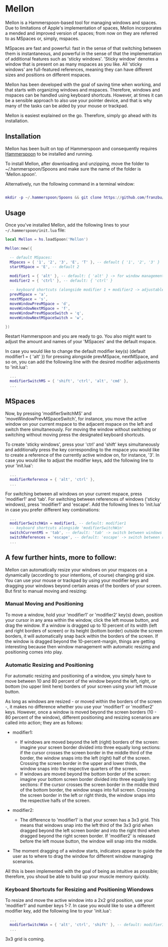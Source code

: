 # Mellon

Mellon is a Hammerspoon-based tool for managing windows and spaces. Due to limitations of Apple's implementation of spaces, Mellon incorporates a mended and improved version of spaces; from now on they are referred to as MSpaces or, simply, mspaces.

MSpaces are fast and powerful: fast in the sense of that switching between them is instantaneous, and powerful in the sense of that the implementation of additional features such as 'sticky windows'. 'Sticky window' denotes a window that is present on as many mspaces as you like. All 'sticky windows' are full-featured references, meaning they can have different sizes and positions on different mspaces.

Mellon has been developed with the goal of saving time when working, and that starts with organizing windows and mspaces. Therefore, windows and mspaces can be handled using keyboard shortcuts. However, at times it can be a sensible approach to also use your pointer device, and that is why many of the tasks can be aided by your mouse or trackpad.

Mellon is easiest explained on the go. Therefore, simply go ahead with its installation.


## Installation

Mellon has been built on top of Hammerspoon and consequently requires [Hammerspoon](https://www.hammerspoon.org/) to be installed and running.

To install Mellon, after downloading and unzipping, move the folder to ~/.hammerspoon/Spoons and make sure the name of the folder is 'Mellon.spoon'. 

Alternatively, run the following command in a terminal window:

```lua

mkdir -p ~/.hammerspoon/Spoons && git clone https://github.com/franzbu/Mellon.spoon.git ~/.hammerspoon/Spoons/Mellon.spoon

```

## Usage

Once you've installed Mellon, add the following lines to your `~/.hammerspoon/init.lua` file:

```lua
local Mellon = hs.loadSpoon('Mellon')

Mellon:new({

  -- default MSpaces:
  MSpaces = { '1', '2', '3', 'E', 'T' }, -- default { '1', '2', '3' }
  startMSpace = 'E', -- default 2

  modifier1 = { 'alt' }, -- default: { 'alt' } -> for window management with mouse (also modifier2)
  modifier2 = { 'ctrl' }, -- default: { 'ctrl' }
   
  -- keyboard shortcuts (alongside modifier 1 + modifier2 -> adjustable) for moving windows to/switching mspaces
  prevMSpace = 'a',
  nextMSpace = 's',
  moveWindowPrevMSpace = 'd',
  moveWindowNextMSpace = 'f',
  moveWindowPrevMSpaceSwitch = 'q',
  moveWindowNextMSpaceSwitch = 'w',

})

```

Restart Hammerspoon and you are ready to go. You also might want to adjust the amount and names of your 'MSpaces' and the default mspace. 

In case you would like to change the default modifier key(s) (default modifier1 = { 'alt' }) for pressing alongside prevMSpace, nextMSpace, and so on, you can add the following line with the desired modifier adjustments to 'init.lua':

```lua
  ...
  modifierSwitchMS = { 'shift', 'ctrl', 'alt', 'cmd' },
  ...
```
## MSpaces

Now, by pressing 'modifierSwitchMS' and 'moveWindowPrevMSpaceSwitch', for instance, you move the active window on your current mspace to the adjacent mspace on the left and switch there simultaneously. For moving the window without switching or switching without moving press the designated keyboard shortcuts.

To create 'sticky windows', press your 'ctrl' and 'shift' keys simultaneously and additionally press the key corresponding to the mspace you would like to create a reference of the currently active window on, for instance, '3'. In case you would like to adjust the modifier keys, add the following line to your 'init.lua':

```lua
  ...
  modifierReference = { 'alt', 'ctrl' },
  ...
```

For switching between all windows on your current mspace, press 'modifier1' and 'tab'. For switching between references of windows ('sticky windows), press 'modifier1' and 'escape'. Add the following lines to 'init.lua' in case you prefer different key combinations:

```lua
  ...
  modifierSwitchWin = modifier1, -- default: modifier1
  -- keyboard shortcuts alongside 'modifierSwitchWin'
  switchCurrentMS = 'tab', -- default: 'tab' -> switch between windows of current mspace
  switchReferences = 'escape', -- default: 'escape' -> switch between references of same window, which by design are on different mspaces
  ...
```

## A few further hints, more to follow:

Mellon can automatically resize your windows on your mspaces on a dynamically (according to your intentions, of course) changing grid size. You can use your mouse or trackpad by using your modifier keys and dragging your windows beyond certain areas of the borders of your screen. But first to manual moving and resizing:


### Manual Moving and Positioning

To move a window, hold your 'modifier1' or 'modifier2' key(s) down, position your cursor in any area within the window, click the left mouse button, and drag the window. If a window is dragged up to 10 percent of its width (left and right borders of screen) or its height (bottom border) outside the screen borders, it will automatically snap back within the borders of the screen. If the window is dragged beyond the 10-percent-margin, things are getting interesting because then window management with automatic resizing and positioning comes into play.

### Automatic Resizing and Positioning 

For automatic resizing and positioning of a window, you simply have to move between 10 and 80 percent of the window beyond the left, right, or bottom (no upper limit here) borders of your screen using your left mouse button. 

As long as windows are resized - or moved within the borders of the screen -, it makes no difference whether you use your 'modifier1' or 'modifier2' keys. However, once a window is moved beyond the screen borders (10 - 80 percent of the window), different positioning and resizing scenarios are called into action; they are as follows:

* modifier1: 
  * If windows are moved beyond the left (right) borders of the screen: imagine your screen border divided into three equally long sections: if the cursor crosses the screen border in the middle third of the border, the window snaps into the left (right) half of the screen. Crossing the screen border in the upper and lower thirds, the window snaps into the respective quarters of the screen.
  * If windows are moved beyond the bottom border of the screen: imagine your bottom screen border divided into three equally long sections: if the cursor crosses the screen border in the middle third of the bottom border, the window snaps into full screen. Crossing the screen border in the left or right thirds, the window snaps into the respective halfs of the screen.

* modifier2: 
  * The difference to 'modifier1' is that your screen has a 3x3 grid. This means that windows snap into the left third of the 3x3 grid when dragged beyond the left screen border and into the right third when dragged beyond the right screen border. If 'modifier2' is released before the left mouse button, the window will snap into the middle.
 
* The moment dragging of a window starts, indicators appear to guide the user as to where to drag the window for different window managing scenarios.

All this is been implemented with the goal of being as intuitive as possible; therefore, you shoud be able to build up your muscle memory quickly.

### Keyboard Shortcuts for Resizing and Positioning Wiondows

To resize and move the active window into a 2x2 grid position, use your 'modifier1' and number keys 1-7. In case you would like to use a different modifier key, add the following line to your 'init.lua':


```lua
  ...
  modifierSwitchWin = { 'alt', 'ctrl', 'shift' }, -- default: modifier1 
  ...
```

3x3 grid is coming.


